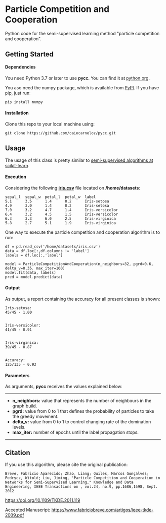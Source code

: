 # Particle Competition and Cooperation
Python code for the semi-supervised learning method "particle competition and cooperation".

## Getting Started
#### Dependencies
You need Python 3.7 or later to use **pycc**. You can find it at [python.org](https://www.python.org/).

You aso need the numpy package, which is available from [PyPI](https://pypi.org). If you have pip, just run:
```
pip install numpy
```
#### Installation
Clone this repo to your local machine using:
```
git clone https://github.com/caiocarneloz/pycc.git
```

## Usage
The usage of this class is pretty similar to [semi-supervised algorithms at scikit-learn](https://scikit-learn.org/stable/modules/label_propagation.html).

#### Execution
Considering the following [**iris.csv**](https://archive.ics.uci.edu/ml/datasets/iris) file located on **/home/datasets**:
```
sepal_l  sepal_w  petal_l  petal_w  label
5.1      3.5      1.4      0.2      Iris-setosa
4.9      3.0      1.4      0.2      Iris-setosa
7.0      3.2      4.7      1.4      Iris-versicolor
6.4      3.2      4.5      1.5      Iris-versicolor
6.3      3.3      6.0      2.5      Iris-virginica
5.8      2.7      5.1      1.9      Iris-virginica
```
One way to execute the particle competition and cooperation algorithm is to run:
```
df = pd.read_csv('/home/datasets/iris.csv')
data = df.loc[:,df.columns != 'label']
labels = df.loc[:,'label']

model = ParticleCompetitionAndCooperation(n_neighbors=32, pgrd=0.6, delta_v=0.35, max_iter=100)
model.fit(data, labels)
pred = model.predict(data)
```

#### Output
As output, a report containing the accuracy for all present classes is shown:
```
Iris-setosa: 
45/45 - 1.00


Iris-versicolor: 
41/45 - 0.91


Iris-virginica: 
39/45 - 0.87


Accuracy: 
125/135 - 0.93
```

#### Parameters
As arguments, **pycc** receives the values explained below:

---
- **n_neighbors:** value that represents the number of neighbours in the graph build.
- **pgrd:** value from 0 to 1 that defines the probability of particles to take the greedy movement.
- **delta_v:** value from 0 to 1 to control changing rate of the domination levels.
- **max_iter:** number of epochs until the label propagation stops.
---

## Citation
If you use this algorithm, please cite the original publication:

`Breve, Fabricio Aparecido; Zhao, Liang; Quiles, Marcos Gonçalves; Pedrycz, Witold; Liu, Jiming, "Particle Competition and Cooperation in Networks for Semi-Supervised Learning," Knowledge and Data Engineering, IEEE Transactions on , vol.24, no.9, pp.1686,1698, Sept. 2012`

https://doi.org/10.1109/TKDE.2011.119

Accepted Manuscript: https://www.fabriciobreve.com/artigos/ieee-tkde-2009.pdf
